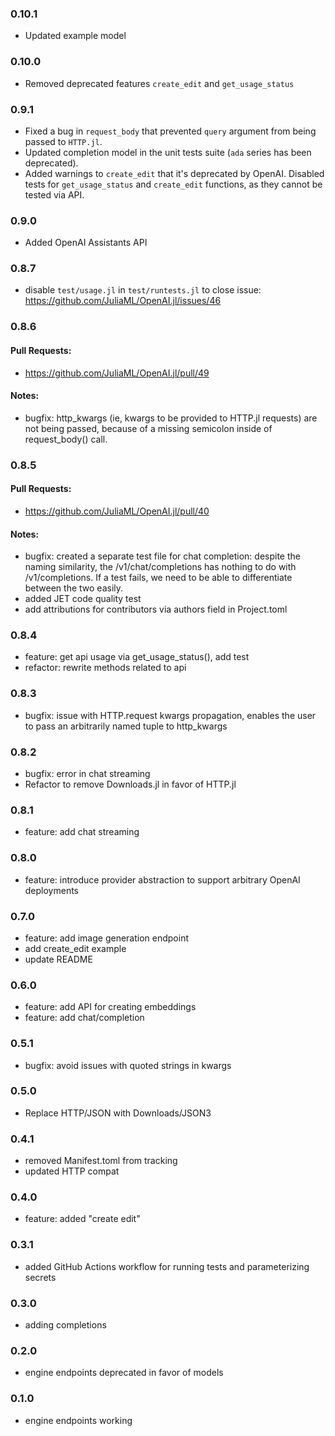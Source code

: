 ### 0.10.1

* Updated example model 

### 0.10.0

* Removed deprecated features `create_edit` and `get_usage_status`

### 0.9.1

* Fixed a bug in `request_body` that prevented `query` argument from being passed to `HTTP.jl`.
* Updated completion model in the unit tests suite (`ada` series has been deprecated).
* Added warnings to `create_edit` that it's deprecated by OpenAI. Disabled tests for `get_usage_status` and `create_edit` functions, as they cannot be tested via API.

### 0.9.0

* Added OpenAI Assistants API

### 0.8.7

* disable `test/usage.jl` in `test/runtests.jl` to close issue: https://github.com/JuliaML/OpenAI.jl/issues/46

### 0.8.6

#### Pull Requests: 

* https://github.com/JuliaML/OpenAI.jl/pull/49

#### Notes:

* bugfix: http_kwargs (ie, kwargs to be provided to HTTP.jl requests) are not being passed, because of a missing semicolon inside of request_body() call.

### 0.8.5

#### Pull Requests: 

* https://github.com/JuliaML/OpenAI.jl/pull/40

#### Notes:

* bugfix: created a separate test file for chat completion: despite the naming similarity, 
          the /v1/chat/completions has nothing to do with /v1/completions. 
          If a test fails, we need to be able to differentiate between the two easily.
* added JET code quality test
* add attributions for contributors via authors field in Project.toml

### 0.8.4

* feature: get api usage via get_usage_status(), add test
* refactor: rewrite methods related to api

### 0.8.3

* bugfix: issue with HTTP.request kwargs propagation, 
          enables the user to pass an arbitrarily named tuple to http_kwargs

### 0.8.2

* bugfix: error in chat streaming
* Refactor to remove Downloads.jl in favor of HTTP.jl

### 0.8.1

* feature: add chat streaming

### 0.8.0

* feature: introduce provider abstraction to support arbitrary OpenAI deployments

### 0.7.0

* feature: add image generation endpoint
* add create_edit example
* update README

### 0.6.0

* feature: add API for creating embeddings
* feature: add chat/completion

### 0.5.1

* bugfix: avoid issues with quoted strings in kwargs

### 0.5.0

* Replace HTTP/JSON with Downloads/JSON3

### 0.4.1

* removed Manifest.toml from tracking
* updated HTTP compat

### 0.4.0

* feature: added "create edit"

### 0.3.1

* added GitHub Actions workflow for running tests and parameterizing secrets

### 0.3.0

* adding completions

### 0.2.0

* engine endpoints deprecated in favor of models

### 0.1.0

* engine endpoints working
